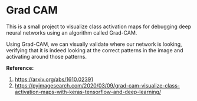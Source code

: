 # Grad CAM

This is a small project to visualize class activation maps for debugging deep neural networks using an algorithm called Grad-CAM.

Using Grad-CAM, we can visually validate where our network is looking, verifying that it is indeed looking 
at the correct patterns in the image and activating around those patterns.

**Reference:** 
1. https://arxiv.org/abs/1610.02391
2. https://pyimagesearch.com/2020/03/09/grad-cam-visualize-class-activation-maps-with-keras-tensorflow-and-deep-learning/
